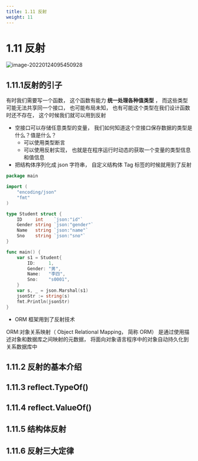 ```yaml
---
title: 1.11 反射
weight: 11
---
```


# 1.11 反射

![image-20220124095450928](https://gitee.com/fidjiw/images/raw/master/img/image-20220124095450928.png)

## 1.11.1反射的引子  

有时我们需要写一个函数， 这个函数有能力 **统一处理各种值类型** ， 而这些类型可能无法共享同一个接口， 也可能布局未知， 也有可能这个类型在我们设计函数时还不存在， 这个时候我们就可以用到反射  

- 空接口可以存储任意类型的变量， 我们如何知道这个空接口保存数据的类型是什么？值是什么？
  - 可以使用类型断言
  - 可以使用反射实现， 也就是在程序运行时动态的获取一个变量的类型信息和值信息  
- 把结构体序列化成 json 字符串， 自定义结构体 Tag 标签的时候就用到了反射  

```go
package main

import (
	"encoding/json"
	"fmt"
)

type Student struct {
	ID     int    `json:"id"`
	Gender string `json:"gender"`
	Name   string `json:"name"`
	Sno    string `json:"sno"`
}

func main() {
	var s1 = Student{
		ID:     1,
		Gender: "男",
		Name:   "李四",
		Sno:    "s0001",
	}
	var s, _ = json.Marshal(s1)
	jsonStr := string(s)
	fmt.Println(jsonStr)
}
```

- ORM 框架用到了反射技术  

ORM:对象关系映射（ Object Relational Mapping， 简称 ORM） 是通过使用描述对象和数据库之间映射的元数据， 将面向对象语言程序中的对象自动持久化到关系数据库中  

## 1.11.2 反射的基本介绍



## 1.11.3 reflect.TypeOf()  

## 1.11.4 reflect.ValueOf()  

## 1.11.5 结构体反射  

## 1.11.6 反射三大定律

